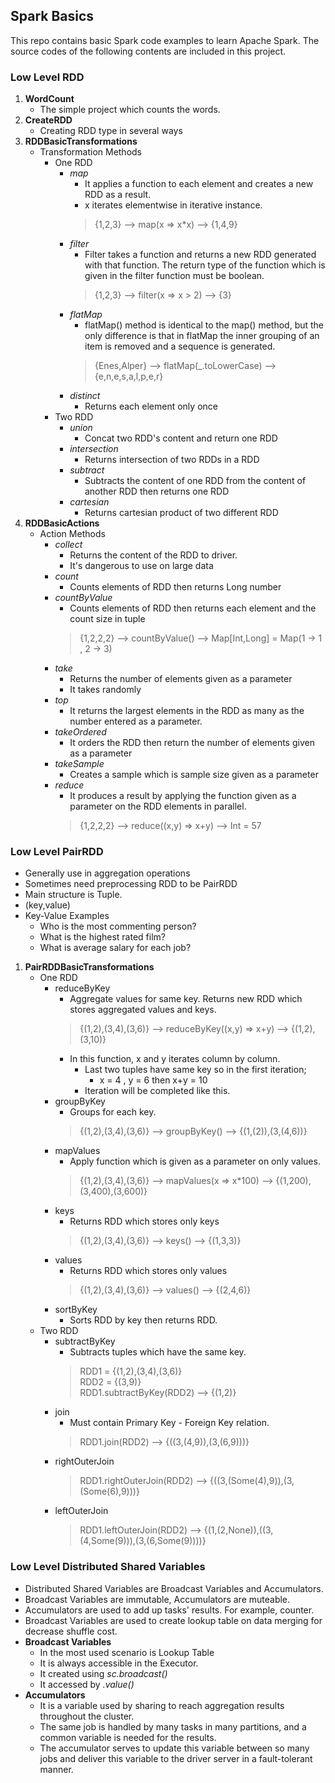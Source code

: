 ## Spark Basics
This repo contains basic Spark code examples to learn Apache Spark. The source codes of the following contents are included in this project.
### Low Level RDD
1. **WordCount**
   * The simple project which counts the words.
2. **CreateRDD**
   * Creating RDD type in several ways 
3. **RDDBasicTransformations**
   * Transformation Methods
     * One RDD
       * _map_
         * It applies a function to each element and creates a new RDD as a result.
         * x iterates elementwise in iterative instance.
         >{1,2,3} --> map(x => x*x) --> {1,4,9}
       * _filter_
          * Filter takes a function and returns a new RDD generated with that function. The return type of the function which is given in the filter function must be boolean.
         >{1,2,3} --> filter(x => x > 2) --> {3}
       * _flatMap_
          * flatMap() method is identical to the map() method, but the only difference is that in flatMap the inner grouping of an item is removed and a sequence is generated.
         >{Enes,Alper} --> flatMap(_.toLowerCase) --> {e,n,e,s,a,l,p,e,r}
       * _distinct_
          * Returns each element only once
     * Two RDD
       * _union_
         * Concat two RDD's content and return one RDD
       * _intersection_
         * Returns intersection of two RDDs in a RDD
       * _subtract_
         * Subtracts the content of one RDD from the content of another RDD then returns one RDD
       * _cartesian_
         * Returns cartesian product of two different RDD
4. **RDDBasicActions**
   * Action Methods
     * _collect_
       * Returns the content of the RDD to driver.
       * It's dangerous to use on large data
     * _count_
       * Counts elements of RDD then returns Long number
     * _countByValue_
       * Counts elements of RDD then returns each element and the count size in tuple
       >{1,2,2,2} --> countByValue() --> Map[Int,Long] = Map(1 -> 1 , 2 -> 3)
     * _take_
       * Returns the number of elements given as a parameter
       * It takes randomly
     * _top_
       * It returns the largest elements in the RDD as many as the number entered as a parameter.
     * _takeOrdered_
       * It orders the RDD then return the number of elements given as a parameter
     * _takeSample_
       * Creates a sample which is sample size given as a parameter
     * _reduce_
       * It produces a result by applying the function given as a parameter on the RDD elements in parallel.
       >{1,2,2,2} --> reduce((x,y) => x+y) --> Int = 57

### Low Level PairRDD
* Generally use in aggregation operations
* Sometimes need preprocessing RDD to be PairRDD
* Main structure is Tuple.
* (key,value)
* Key-Value Examples
  * Who is the most commenting person?
  * What is the highest rated film?
  * What is average salary for each job?
1. **PairRDDBasicTransformations**
   * One RDD
     * reduceByKey
       * Aggregate values for same key. Returns new RDD which stores aggregated values and keys.
       >{(1,2),(3,4),(3,6)} --> reduceByKey((x,y) => x+y) --> {(1,2),(3,10)}
       * In this function, x and y iterates column by column.
         * Last two tuples have same key so in the first iteration;
           * x = 4 , y = 6 then x+y = 10
         * Iteration will be completed like this.
     * groupByKey
       * Groups for each key.
       >{(1,2),(3,4),(3,6)} --> groupByKey() --> {(1,(2)),(3,(4,6))}
     * mapValues
       * Apply function which is given as a parameter on only values.
       >{(1,2),(3,4),(3,6)} --> mapValues(x => x*100) --> {(1,200),(3,400),(3,600)}
     * keys
       * Returns RDD which stores only keys
       >{(1,2),(3,4),(3,6)} --> keys() --> {(1,3,3)}
     * values
       * Returns RDD which stores only values
       >{(1,2),(3,4),(3,6)} --> values() --> {(2,4,6)}
     * sortByKey
       * Sorts RDD by key then returns RDD.
   * Two RDD
     * subtractByKey
       * Subtracts tuples which have the same key.
       >RDD1 = {(1,2),(3,4),(3,6)} \
       RDD2 = {(3,9)}\
       RDD1.subtractByKey(RDD2) --> {(1,2)}
     * join
       * Must contain Primary Key - Foreign Key relation.
       >RDD1.join(RDD2) --> {((3,(4,9)),(3,(6,9)))}
     * rightOuterJoin
       >RDD1.rightOuterJoin(RDD2) --> {((3,(Some(4),9)),(3,(Some(6),9)))}
     * leftOuterJoin
       >RDD1.leftOuterJoin(RDD2) --> {(1,(2,None)),((3,(4,Some(9))),(3,(6,Some(9))))}

### Low Level Distributed Shared Variables
* Distributed Shared Variables are Broadcast Variables and Accumulators.
* Broadcast Variables are immutable, Accumulators are muteable.
* Accumulators are used to add up tasks' results. For example, counter.
* Broadcast Variables are used to create lookup table on data merging for decrease shuffle cost.
* **Broadcast Variables**
  * In the most used scenario is Lookup Table
  * It is always accessible in the Executor.
  * It created using _sc.broadcast()_
  * It accessed by _.value()_
* **Accumulators**
  * It is a variable used by sharing to reach aggregation results throughout the cluster.
  * The same job is handled by many tasks in many partitions, and a common variable is needed for the results.
  * The accumulator serves to update this variable between so many jobs and deliver this variable to the driver server in a fault-tolerant manner.